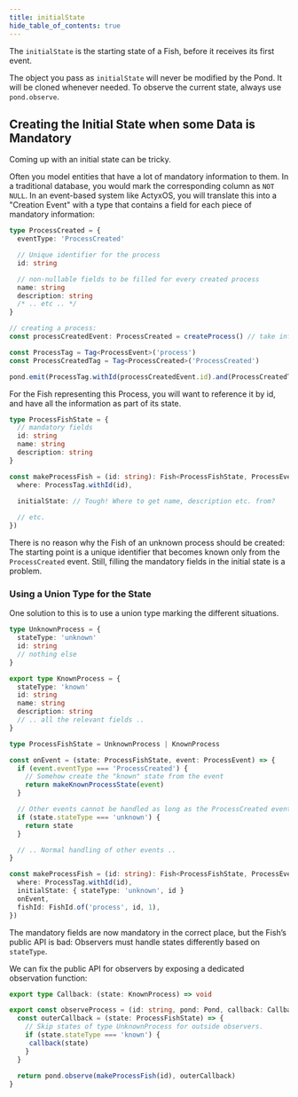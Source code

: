 ```yaml
---
title: initialState
hide_table_of_contents: true
---
```


The `initialState` is the starting state of a Fish, before it receives its first event.

The object you pass as `initialState` will never be modified by the Pond. It will be cloned whenever
needed. To observe the current state, always use `pond.observe`.

## Creating the Initial State when some Data is Mandatory

Coming up with an initial state can be tricky.

Often you model entities that have a lot of mandatory information to them. In a traditional database, you
would mark the corresponding column as `NOT NULL`. In an event-based system like ActyxOS, you will
translate this into a "Creation Event" with a type that contains a field for each piece of mandatory
information:

```ts
type ProcessCreated = {
  eventType: 'ProcessCreated'

  // Unique identifier for the process
  id: string

  // non-nullable fields to be filled for every created process
  name: string
  description: string
  /* .. etc .. */
}

// creating a process:
const processCreatedEvent: ProcessCreated = createProcess() // take info from somewhere

const ProcessTag = Tag<ProcessEvent>('process')
const ProcessCreatedTag = Tag<ProcessCreated>('ProcessCreated')

pond.emit(ProcessTag.withId(processCreatedEvent.id).and(ProcessCreatedTag), processCreatedEvent)
```

For the Fish representing this Process, you will want to reference it by id, and have all the information as part of its state.

```ts
type ProcessFishState = {
  // mandatory fields
  id: string
  name: string
  description: string
}

const makeProcessFish = (id: string): Fish<ProcessFishState, ProcessEvent> => ({
  where: ProcessTag.withId(id),

  initialState: // Tough! Where to get name, description etc. from?
  
  // etc.
})
```

There is no reason why the Fish of an unknown process should be created: The starting point is a
unique identifier that becomes known only from the `ProcessCreated` event. Still, filling the
mandatory fields in the initial state is a problem.

### Using a Union Type for the State

One solution to this is to use a union type marking the different situations.

```ts
type UnknownProcess = {
  stateType: 'unknown'
  id: string
  // nothing else
}

export type KnownProcess = {
  stateType: 'known'
  id: string
  name: string
  description: string
  // .. all the relevant fields ..
}

type ProcessFishState = UnknownProcess | KnownProcess

const onEvent = (state: ProcessFishState, event: ProcessEvent) => {
  if (event.eventType === 'ProcessCreated') {
    // Somehow create the "known" state from the event
    return makeKnownProcessState(event)
  }

  // Other events cannot be handled as long as the ProcessCreated event wasn’t seen
  if (state.stateType === 'unknown') {
    return state
  }

  // .. Normal handling of other events ..
}

const makeProcessFish = (id: string): Fish<ProcessFishState, ProcessEvent> => ({
  where: ProcessTag.withId(id),
  initialState: { stateType: 'unknown', id }
  onEvent,
  fishId: FishId.of('process', id, 1),
})
```

The mandatory fields are now mandatory in the correct place, but the Fish’s public API is bad:
Observers must handle states differently based on `stateType`.

We can fix the public API for observers by exposing a dedicated observation function:

```ts
export type Callback: (state: KnownProcess) => void

export const observeProcess = (id: string, pond: Pond, callback: Callback) => {
  const outerCallback = (state: ProcessFishState) => {
    // Skip states of type UnknownProcess for outside observers.
    if (state.stateType === 'known') {
     callback(state)
    }
  }
  
  return pond.observe(makeProcessFish(id), outerCallback)
}
```
